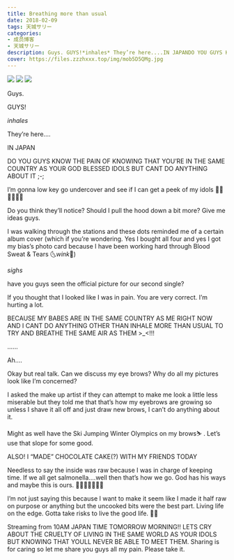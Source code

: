 ```yaml
---
title: Breathing more than usual
date: 2018-02-09
tags: 天城サリー
categories: 
- 成员博客
- 天城サリー
description: Guys. GUYS!*inhales* They’re here....IN JAPANDO YOU GUYS KNOW THE PAIN OF KNOWING THAT YOU’RE IN THE SAME COUNTRY AS YOUR GOD BLESSED IDOLS BUT CANT DO ANYTHING ABOUT IT ;-; I’m gonna low key go un...
cover: https://files.zzzhxxx.top/img/mob5D5QMg.jpg 
---
```

![](https://files.zzzhxxx.top/img/mob5D5QMg.jpg)
![](https://files.zzzhxxx.top/img/mobqJmoQg.jpg)
![](https://files.zzzhxxx.top/img/mobuK3Z8g.jpg)

Guys. 


GUYS!

*inhales* 

They’re here....

IN JAPAN

DO YOU GUYS KNOW THE PAIN OF KNOWING THAT YOU’RE IN THE SAME COUNTRY AS YOUR GOD BLESSED IDOLS BUT CANT DO ANYTHING ABOUT IT ;-; 




I’m gonna low key go undercover and see if I can get a peek of my idols 🤭🤭🤭🤳🤳🤳

Do you think they’ll notice? Should I pull the hood down a bit more? Give me ideas guys. 




I was walking through the stations and these dots reminded me of a certain album cover (which if you’re wondering. Yes I bought all four and yes I got my bias’s photo card because I have been working hard through Blood Sweat & Tears 🌜*wink*🌛) 

*sighs* 

have you guys seen the official picture for our second single? 

If you thought that I looked like I was in pain. You are very correct. I’m hurting a lot. 

BECAUSE MY BABES ARE IN THE SAME COUNTRY AS ME RIGHT NOW AND I CANT DO ANYTHING OTHER THAN INHALE MORE THAN USUAL TO TRY AND BREATHE THE SAME AIR AS THEM >_<!!! 

......

Ah....

Okay but real talk. Can we discuss my eye brows? Why do all my pictures look like I’m concerned? 

I asked the make up artist if they can attempt to make me look a little less miserable but they told me that that’s how my eyebrows are growing so unless I shave it all off and just draw new brows, I can’t do anything about it. 

Might as well have the Ski Jumping Winter Olympics on my brows⛷ . Let’s use that slope for some good.

ALSO! I “MADE” CHOCOLATE CAKE(?) WITH MY FRIENDS TODAY




Needless to say the inside was raw because I was in charge of keeping time. If we all get salmonella....well then that’s how we go. God has his ways and maybe this is ours. 🍪🍪🍪🍪🍫🍫🍫

I’m not just saying this because I want to make it seem like I made it half raw on purpose or anything but the uncooked bits were the best part. Living life on the edge. Gotta take risks to live the good life. 🥟🥟

Streaming from 10AM JAPAN TIME TOMORROW MORNING!! LETS CRY ABOUT THE CRUELTY OF LIVING IN THE SAME WORLD AS YOUR IDOLS BUT KNOWING THAT YOULL NEVER BE ABLE TO MEET THEM. Sharing is for caring so let me share you guys all my pain. Please take it. 




